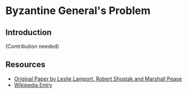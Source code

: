 # Byzantine General's Problem
## Introduction
(Contribution needed)

## Resources
- [Original Paper by Leslie Lamport, Robert Shostak and Marshall Pease](https://web.archive.org/web/20170205142845/http://lamport.azurewebsites.net/pubs/byz.pdf)
- [Wikipedia Entry](https://en.wikipedia.org/wiki/Byzantine_fault_tolerance)
